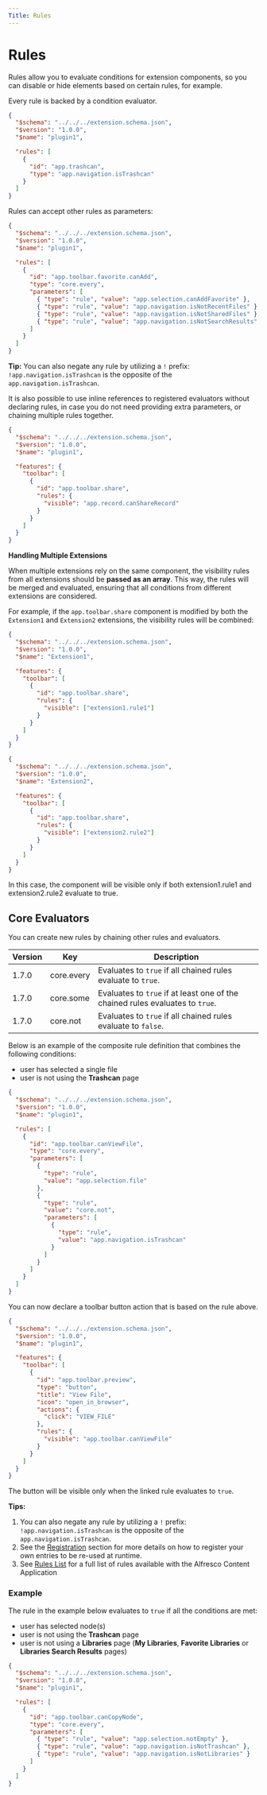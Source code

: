 ```yaml
---
Title: Rules
---
```


# Rules

Rules allow you to evaluate conditions for extension components, so you can disable or hide elements based on certain rules, for example.

Every rule is backed by a condition evaluator.

```json
{
  "$schema": "../../../extension.schema.json",
  "$version": "1.0.0",
  "$name": "plugin1",

  "rules": [
    {
      "id": "app.trashcan",
      "type": "app.navigation.isTrashcan"
    }
  ]
}
```

Rules can accept other rules as parameters:

```json
{
  "$schema": "../../../extension.schema.json",
  "$version": "1.0.0",
  "$name": "plugin1",

  "rules": [
    {
      "id": "app.toolbar.favorite.canAdd",
      "type": "core.every",
      "parameters": [
        { "type": "rule", "value": "app.selection.canAddFavorite" },
        { "type": "rule", "value": "app.navigation.isNotRecentFiles" },
        { "type": "rule", "value": "app.navigation.isNotSharedFiles" },
        { "type": "rule", "value": "app.navigation.isNotSearchResults" }
      ]
    }
  ]
}
```

**Tip:** You can also negate any rule by utilizing a `!` prefix:
`!app.navigation.isTrashcan` is the opposite of the `app.navigation.isTrashcan`.

It is also possible to use inline references to registered evaluators without declaring rules,
in case you do not need providing extra parameters, or chaining multiple rules together.

```json
{
  "$schema": "../../../extension.schema.json",
  "$version": "1.0.0",
  "$name": "plugin1",

  "features": {
    "toolbar": [
      {
        "id": "app.toolbar.share",
        "rules": {
          "visible": "app.record.canShareRecord"
        }
      }
    ]
  } 
}
```

**Handling Multiple Extensions**

When multiple extensions rely on the same component, the visibility rules from all extensions 
should be **passed as an array**. This way, the rules will be merged and evaluated, ensuring that all conditions
from different extensions are considered. 

For example, if the `app.toolbar.share` component is modified by both the `Extension1` and 
`Extension2` extensions, the visibility rules will be combined:

```json
{
  "$schema": "../../../extension.schema.json",
  "$version": "1.0.0",
  "$name": "Extension1",

  "features": {
    "toolbar": [
      {
        "id": "app.toolbar.share",
        "rules": {
          "visible": ["extension1.rule1"]
        }
      }
    ]
  } 
}
```

```json
{
  "$schema": "../../../extension.schema.json",
  "$version": "1.0.0",
  "$name": "Extension2",

  "features": {
    "toolbar": [
      {
        "id": "app.toolbar.share",
        "rules": {
          "visible": ["extension2.rule2"]
        }
      }
    ]
  } 
}
```

In this case, the component will be visible only if both extension1.rule1 and extension2.rule2 evaluate to true.

## Core Evaluators

You can create new rules by chaining other rules and evaluators.

| Version | Key        | Description                                                                   |
| ------- | ---------- | ----------------------------------------------------------------------------- |
| 1.7.0   | core.every | Evaluates to `true` if all chained rules evaluate to `true`.                  |
| 1.7.0   | core.some  | Evaluates to `true` if at least one of the chained rules evaluates to `true`. |
| 1.7.0   | core.not   | Evaluates to `true` if all chained rules evaluate to `false`.                 |

Below is an example of the composite rule definition that combines the following conditions:

- user has selected a single file
- user is not using the **Trashcan** page

```json
{
  "$schema": "../../../extension.schema.json",
  "$version": "1.0.0",
  "$name": "plugin1",

  "rules": [
    {
      "id": "app.toolbar.canViewFile",
      "type": "core.every",
      "parameters": [
        {
          "type": "rule",
          "value": "app.selection.file"
        },
        {
          "type": "rule",
          "value": "core.not",
          "parameters": [
            {
              "type": "rule",
              "value": "app.navigation.isTrashcan"
            }
          ]
        }
      ]
    }
  ]
}
```

You can now declare a toolbar button action that is based on the rule above.

```json
{
  "$schema": "../../../extension.schema.json",
  "$version": "1.0.0",
  "$name": "plugin1",

  "features": {
    "toolbar": [
      {
        "id": "app.toolbar.preview",
        "type": "button",
        "title": "View File",
        "icon": "open_in_browser",
        "actions": {
          "click": "VIEW_FILE"
        },
        "rules": {
          "visible": "app.toolbar.canViewFile"
        }
      }
    ]
  }
}
```

The button will be visible only when the linked rule evaluates to `true`.


**Tips:** 
1. You can also negate any rule by utilizing a `!` prefix: `!app.navigation.isTrashcan` is the opposite of the `app.navigation.isTrashcan`.
2. See the [Registration](./registration) section for more details on how to register your own entries to be re-used at runtime.
3. See [Rules List](./rules-list.md) for a full list of rules available with the Alfresco Content Application

### Example

The rule in the example below evaluates to `true` if all the conditions are met:

- user has selected node(s)
- user is not using the **Trashcan** page
- user is not using a **Libraries** page (**My Libraries**, **Favorite Libraries** or **Libraries Search Results** pages)

```json
{
  "$schema": "../../../extension.schema.json",
  "$version": "1.0.0",
  "$name": "plugin1",

  "rules": [
    {
      "id": "app.toolbar.canCopyNode",
      "type": "core.every",
      "parameters": [
        { "type": "rule", "value": "app.selection.notEmpty" },
        { "type": "rule", "value": "app.navigation.isNotTrashcan" },
        { "type": "rule", "value": "app.navigation.isNotLibraries" }
      ]
    }
  ]
}
```
